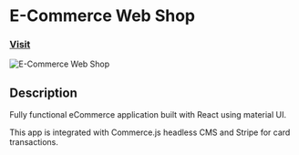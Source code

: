 # E-Commerce Web Shop

### [Visit](https://ecommerce-js-web-shop.netlify.app/)

![E-Commerce Web Shop](https://user-images.githubusercontent.com/93548530/161136326-7aebc640-9272-457d-9be2-b68d09128794.png)

## Description

Fully functional eCommerce application built with React using material UI. 

This app is integrated with Commerce.js headless CMS and Stripe for card transactions.

